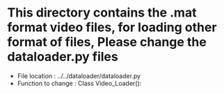 # This directory contains the .mat format video files, for loading other format of files, Please change the dataloader.py files 
- File location : ../../dataloader/dataloader.py
- Function to change : Class Video_Loader():
